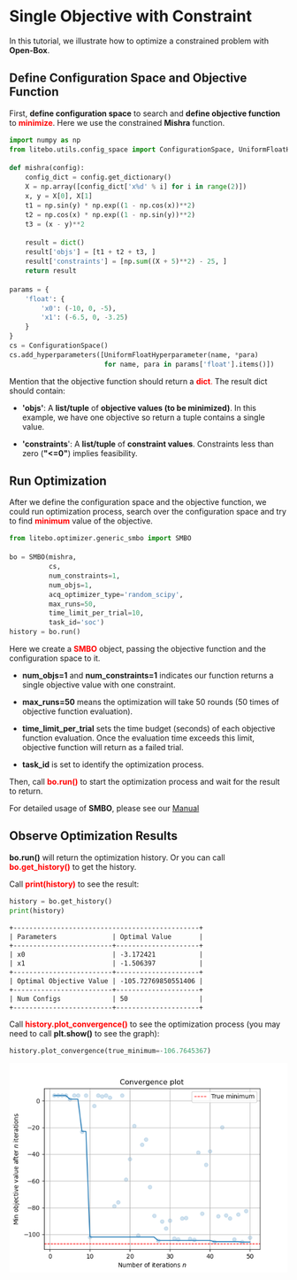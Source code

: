 # Single Objective with Constraint

In this tutorial, we illustrate how to optimize a constrained problem with **Open-Box**.

## Define Configuration Space and Objective Function

First, **define configuration space** to search and **define objective function**
to <font color=#FF0000>**minimize**</font>. Here we use the constrained **Mishra** function.

```python
import numpy as np
from litebo.utils.config_space import ConfigurationSpace, UniformFloatHyperparameter

def mishra(config):
    config_dict = config.get_dictionary()
    X = np.array([config_dict['x%d' % i] for i in range(2)])
    x, y = X[0], X[1]
    t1 = np.sin(y) * np.exp((1 - np.cos(x))**2)
    t2 = np.cos(x) * np.exp((1 - np.sin(y))**2)
    t3 = (x - y)**2

    result = dict()
    result['objs'] = [t1 + t2 + t3, ]
    result['constraints'] = [np.sum((X + 5)**2) - 25, ]
    return result

params = {
    'float': {
        'x0': (-10, 0, -5),
        'x1': (-6.5, 0, -3.25)
    }
}
cs = ConfigurationSpace()
cs.add_hyperparameters([UniformFloatHyperparameter(name, *para)
                        for name, para in params['float'].items()])
```

Mention that the objective function should return a <font color=#FF0000>**dict**.</font>
The result dict should contain:

+ **'objs'**: A **list/tuple** of **objective values (to be minimized)**. 
In this example, we have one objective so return a tuple contains a single value.

+ **'constraints**': A **list/tuple** of **constraint values**.
Constraints less than zero (**"<=0"**) implies feasibility.

## Run Optimization

After we define the configuration space and the objective function, we could run optimization process,
search over the configuration space and try to find <font color=#FF0000>**minimum**</font> value of the objective.

```python
from litebo.optimizer.generic_smbo import SMBO

bo = SMBO(mishra,
          cs,
          num_constraints=1,
          num_objs=1,
          acq_optimizer_type='random_scipy',
          max_runs=50,
          time_limit_per_trial=10,
          task_id='soc')
history = bo.run()
```

Here we create a <font color=#FF0000>**SMBO**</font> object, passing the objective function and the 
configuration space to it. 

+ **num_objs=1** and **num_constraints=1** indicates our function returns a single objective value with one constraint. 

+ **max_runs=50** means the optimization will take 50 rounds (50 times of objective function evaluation). 

+ **time_limit_per_trial** sets the time budget (seconds) of each objective function evaluation. Once the 
evaluation time exceeds this limit, objective function will return as a failed trial.

+ **task_id** is set to identify the optimization process.

Then, call <font color=#FF0000>**bo.run()**</font> to start the optimization process and wait for the result to return.

For detailed usage of **SMBO**, please see our [Manual](../manual/manual)

## Observe Optimization Results

**bo.run()** will return the optimization history. Or you can call 
<font color=#FF0000>**bo.get_history()**</font> to get the history.

Call <font color=#FF0000>**print(history)**</font> to see the result:

```python
history = bo.get_history()
print(history)
```

```
+-----------------------------------------------+
| Parameters              | Optimal Value       |
+-------------------------+---------------------+
| x0                      | -3.172421           |
| x1                      | -1.506397           |
+-------------------------+---------------------+
| Optimal Objective Value | -105.72769850551406 |
+-------------------------+---------------------+
| Num Configs             | 50                  |
+-------------------------+---------------------+
```

Call <font color=#FF0000>**history.plot_convergence()**</font> to see the optimization process
(you may need to call **plt.show()** to see the graph):

```python
history.plot_convergence(true_minimum=-106.7645367)
```

![](../assets/plot_convergence_mishra.png)

